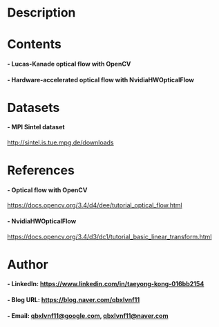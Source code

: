 

Description
=============


Contents
=============

#### - Lucas-Kanade optical flow with OpenCV

#### - Hardware-accelerated optical flow with NvidiaHWOpticalFlow


Datasets
=============

#### - MPI Sintel dataset

http://sintel.is.tue.mpg.de/downloads

References
=============

#### - Optical flow with OpenCV

https://docs.opencv.org/3.4/d4/dee/tutorial_optical_flow.html

#### - NvidiaHWOpticalFlow

https://docs.opencv.org/3.4/d3/dc1/tutorial_basic_linear_transform.html

Author
=============

#### - LinkedIn: https://www.linkedin.com/in/taeyong-kong-016bb2154

#### - Blog URL: https://blog.naver.com/qbxlvnf11

#### - Email: qbxlvnf11@google.com, qbxlvnf11@naver.com

